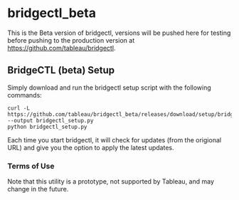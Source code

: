 # bridgectl_beta
This is the Beta version of bridgectl, versions will be pushed here for testing before pushing to the production version at https://github.com/tableau/bridgectl.


## BridgeCTL (beta) Setup
Simply download and run the bridgectl setup script with the following commands: 

```
curl -L https://github.com/tableau/bridgectl_beta/releases/download/setup/bridgectl_setup.py --output bridgectl_setup.py
python bridgectl_setup.py
```
Each time you start bridgectl, it will check for updates (from the origional URL) and give you the option to apply the latest updates.

### Terms of Use
Note that this utility is a prototype, not supported by Tableau, and may change in the future.
